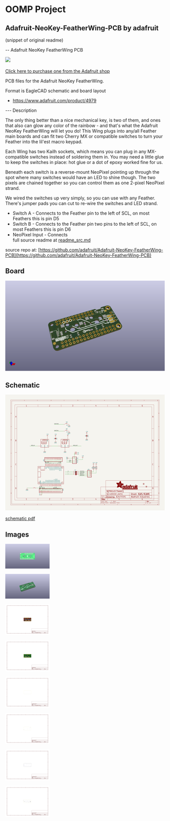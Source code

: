 # OOMP Project  
## Adafruit-NeoKey-FeatherWing-PCB  by adafruit  
  
(snippet of original readme)  
  
-- Adafruit NeoKey FeatherWing PCB  
  
<a href="http://www.adafruit.com/products/4979"><img src="assets/4979.jpg?raw=true" width="500px"><br/>  
Click here to purchase one from the Adafruit shop</a>  
  
PCB files for the Adafruit NeoKey FeatherWing.   
  
Format is EagleCAD schematic and board layout  
* https://www.adafruit.com/product/4979  
  
--- Description  
  
The only thing better than a nice mechanical key, is two of them, and ones that also can glow any color of the rainbow - and that's what the Adafruit NeoKey FeatherWing will let you do! This Wing plugs into any/all Feather main boards and can fit two Cherry MX or compatible switches to turn your Feather into the lil'est macro keypad.  
  
Each Wing has two Kailh sockets, which means you can plug in any MX-compatible switches instead of soldering them in. You may need a little glue to keep the switches in place: hot glue or a dot of epoxy worked fine for us.  
  
Beneath each switch is a reverse-mount NeoPixel pointing up through the spot where many switches would have an LED to shine though. The two pixels are chained together so you can control them as one 2-pixel NeoPixel strand.  
  
We wired the switches up very simply, so you can use with any Feather. There's jumper pads you can cut to re-wire the switches and LED strand.  
  
* Switch A - Connects to the Feather pin to the left of SCL, on most Feathers this is pin D5  
* Switch B - Connects to the Feather pin two pins to the left of SCL, on most Feathers this is pin D6  
* NeoPixel Input - Connects  
  full source readme at [readme_src.md](readme_src.md)  
  
source repo at: [https://github.com/adafruit/Adafruit-NeoKey-FeatherWing-PCB](https://github.com/adafruit/Adafruit-NeoKey-FeatherWing-PCB)  
## Board  
  
[![working_3d.png](working_3d_600.png)](working_3d.png)  
## Schematic  
  
[![working_schematic.png](working_schematic_600.png)](working_schematic.png)  
  
[schematic pdf](working_schematic.pdf)  
## Images  
  
[![working_3D_bottom.png](working_3D_bottom_140.png)](working_3D_bottom.png)  
  
[![working_3D_top.png](working_3D_top_140.png)](working_3D_top.png)  
  
[![working_assembly_page_01.png](working_assembly_page_01_140.png)](working_assembly_page_01.png)  
  
[![working_assembly_page_02.png](working_assembly_page_02_140.png)](working_assembly_page_02.png)  
  
[![working_assembly_page_03.png](working_assembly_page_03_140.png)](working_assembly_page_03.png)  
  
[![working_assembly_page_04.png](working_assembly_page_04_140.png)](working_assembly_page_04.png)  
  
[![working_assembly_page_05.png](working_assembly_page_05_140.png)](working_assembly_page_05.png)  
  
[![working_assembly_page_06.png](working_assembly_page_06_140.png)](working_assembly_page_06.png)  
